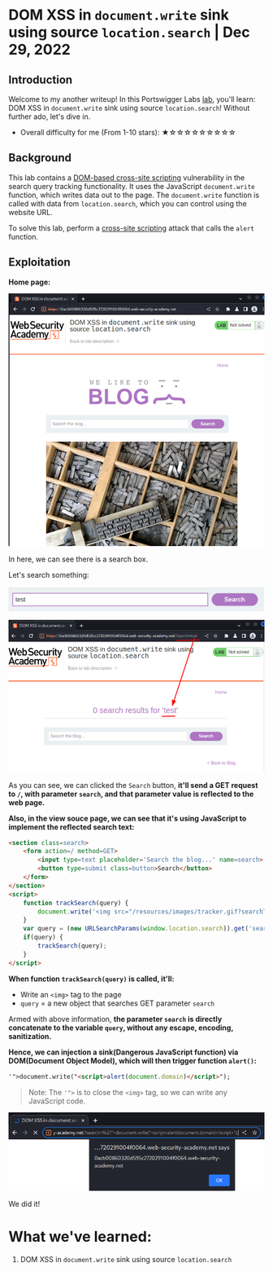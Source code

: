 # DOM XSS in `document.write` sink using source `location.search` | Dec 29, 2022

## Introduction

Welcome to my another writeup! In this Portswigger Labs [lab](https://portswigger.net/web-security/cross-site-scripting/dom-based/lab-document-write-sink), you'll learn: DOM XSS in `document.write` sink using source `location.search`! Without further ado, let's dive in.

- Overall difficulty for me (From 1-10 stars): ★☆☆☆☆☆☆☆☆☆

## Background

This lab contains a [DOM-based cross-site scripting](https://portswigger.net/web-security/cross-site-scripting/dom-based) vulnerability in the search query tracking functionality. It uses the JavaScript `document.write` function, which writes data out to the page. The `document.write` function is called with data from `location.search`, which you can control using the website URL.

To solve this lab, perform a [cross-site scripting](https://portswigger.net/web-security/cross-site-scripting) attack that calls the `alert` function.

## Exploitation

**Home page:**

![](https://raw.githubusercontent.com/siunam321/CTF-Writeups/main/Portswigger-Labs/Cross-Site-Scripting/XSS-3/images/Pasted%20image%2020221229014958.png)

In here, we can see there is a search box.

Let's search something:

![](https://raw.githubusercontent.com/siunam321/CTF-Writeups/main/Portswigger-Labs/Cross-Site-Scripting/XSS-3/images/Pasted%20image%2020221229015024.png)

![](https://raw.githubusercontent.com/siunam321/CTF-Writeups/main/Portswigger-Labs/Cross-Site-Scripting/XSS-3/images/Pasted%20image%2020221229015042.png)

As you can see, we can clicked the `Search` button, **it'll send a GET request to `/`, with parameter `search`, and that parameter value is reflected to the web page.**

**Also, in the view souce page, we can see that it's using JavaScript to implement the reflected search text:**
```html
<section class=search>
    <form action=/ method=GET>
        <input type=text placeholder='Search the blog...' name=search>
        <button type=submit class=button>Search</button>
    </form>
</section>
<script>
    function trackSearch(query) {
        document.write('<img src="/resources/images/tracker.gif?searchTerms='+query+'">');
    }
    var query = (new URLSearchParams(window.location.search)).get('search');
    if(query) {
        trackSearch(query);
    }
</script>
```

**When function `trackSearch(query)` is called, it'll:**

- Write an `<img>` tag to the page
- `query` = a new object that searches GET parameter `search`

Armed with above information, **the parameter `search` is directly concatenate to the variable `query`, without any escape, encoding, sanitization.**

**Hence, we can injection a sink(Dangerous JavaScript function) via DOM(Document Object Model), which will then trigger function `alert()`:**
```html
'">document.write("<script>alert(document.domain)</script>");
```

> Note: The `'">` is to close the `<img>` tag, so we can write any JavaScript code.

![](https://raw.githubusercontent.com/siunam321/CTF-Writeups/main/Portswigger-Labs/Cross-Site-Scripting/XSS-3/images/Pasted%20image%2020221229020347.png)

We did it!

# What we've learned:

1. DOM XSS in `document.write` sink using source `location.search`